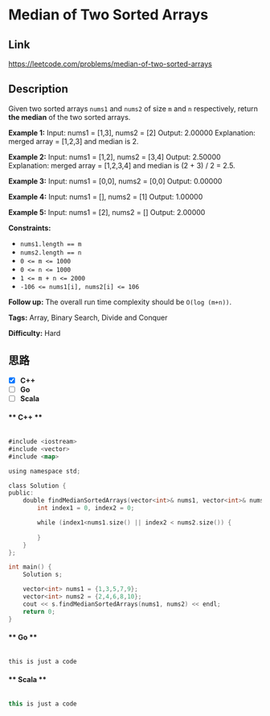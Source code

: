 


# Median of Two Sorted Arrays

## Link

https://leetcode.com/problems/median-of-two-sorted-arrays


## Description

Given two sorted arrays `nums1` and `nums2` of size `m` and `n` respectively,
return **the median** of the two sorted arrays.



**Example 1:**
            Input: nums1 = [1,3], nums2 = [2]    Output: 2.00000    Explanation: merged array = [1,2,3] and median is 2.    

**Example 2:**
            Input: nums1 = [1,2], nums2 = [3,4]    Output: 2.50000    Explanation: merged array = [1,2,3,4] and median is (2 + 3) / 2 = 2.5.    

**Example 3:**
            Input: nums1 = [0,0], nums2 = [0,0]    Output: 0.00000    

**Example 4:**
            Input: nums1 = [], nums2 = [1]    Output: 1.00000    

**Example 5:**
            Input: nums1 = [2], nums2 = []    Output: 2.00000    



**Constraints:**

  * `nums1.length == m`
  * `nums2.length == n`
  * `0 <= m <= 1000`
  * `0 <= n <= 1000`
  * `1 <= m + n <= 2000`
  * `-106 <= nums1[i], nums2[i] <= 106`



**Follow up:** The overall run time complexity should be `O(log (m+n))`.


**Tags:** Array, Binary Search, Divide and Conquer

**Difficulty:** Hard

## 思路

[title]: https://leetcode.com/problems/median-of-two-sorted-arrays


- [X] **C++**
- [ ] **Go**
- [ ] **Scala**

<!-- tabs:start -->

#### ** C++ **

``` go

#include <iostream>
#include <vector>
#include <map>

using namespace std;

class Solution {
public:
    double findMedianSortedArrays(vector<int>& nums1, vector<int>& nums2) {
        int index1 = 0, index2 = 0;

        while (index1<nums1.size() || index2 < nums2.size()) {
            
        }
    }
};

int main() {
    Solution s;

    vector<int> nums1 = {1,3,5,7,9};
    vector<int> nums2 = {2,4,6,8,10};
    cout << s.findMedianSortedArrays(nums1, nums2) << endl;
    return 0;
}


```

#### ** Go **

``` go

this is just a code

```

#### ** Scala **

``` scala

this is just a code

```

<!-- tabs:end -->
